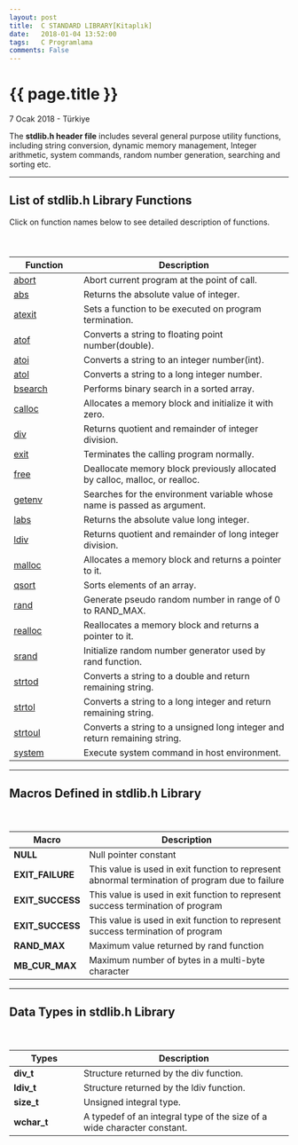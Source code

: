 ```yaml
---
layout: post
title:  C STANDARD LIBRARY[Kitaplık]
date:   2018-01-04 13:52:00
tags:   C Programlama
comments: False
---
```


{{ page.title }}
================

<p class="meta">7 Ocak 2018 - Türkiye</p>

<p class="myParagraph">
The <strong>stdlib.h header file</strong> includes several general purpose utility functions, including string conversion, dynamic memory management, Integer arithmetic, system commands, random number generation, searching and sorting etc. 
</p>
<hr/>
<!-- Striped Table HTML Starts here -->
<h2 id="myH2">List of stdlib.h Library Functions</h2>
Click on function names below to see detailed description of functions.
<table class="table table-bordered table-striped">
   <caption><h3 class="text-left myTableHeader"></h3></caption>
   <thead>
      <tr>
         <th class="text-center">Function</th>
         <th class="text-center">Description</th>
      </tr>
   </thead>
   <tbody>
      <tr>
     <!-- use width="25%" on td for customizing width -->
         <td class="myStripedTableItems text-center" width="25%"><a href="http://www.techcrashcourse.com/2015/08/abort-stdlib-c-library-function.html">abort</a></td>
         <td class="myStripedTableItems" width="75%">Abort current program at the point of call.</td>
      </tr>
      <tr>
         <td class="myStripedTableItems text-center" width="25%"><a href="http://www.techcrashcourse.com/2015/08/abs-stdlib-c-library-function.html">abs</a></td>
         <td class="myStripedTableItems" width="75%">Returns the absolute value of integer.</td>
      </tr>
      <tr>
         <td class="myStripedTableItems text-center" width="25%"><a href="http://www.techcrashcourse.com/2015/08/atexit-stdlib-c-library-function.html">atexit</a></td>
         <td class="myStripedTableItems" width="75%">Sets a function to be executed on program termination.</td>
      </tr>
      <tr>
         <td class="myStripedTableItems text-center" width="25%"><a href="http://www.techcrashcourse.com/2015/08/atof-stdlib-c-library-function.html">atof</a></td>
         <td class="myStripedTableItems" width="75%">Converts a string to floating point number(double).</td>
      </tr>
      <tr>
         <td class="myStripedTableItems text-center" width="25%"><a href="http://www.techcrashcourse.com/2015/08/atoi-stdlib-c-library-function.html">atoi</a></td>
         <td class="myStripedTableItems" width="75%">Converts a string to an integer number(int).</td>
      </tr>
      <tr>
         <td class="myStripedTableItems text-center" width="25%"><a href="http://www.techcrashcourse.com/2015/08/atol-stdlib-c-library-function.html">atol</a></td>
         <td class="myStripedTableItems" width="75%">Converts a string to a long integer number.</td>
      </tr>
      <tr>
         <td class="myStripedTableItems text-center" width="25%"><a href="http://www.techcrashcourse.com/2015/08/bsearch-stdlib-c-library-function.html">bsearch</a></td>
         <td class="myStripedTableItems" width="75%">Performs binary search in a sorted array.</td>
      </tr>
      <tr>
         <td class="myStripedTableItems text-center" width="25%"><a href="http://www.techcrashcourse.com/2015/08/calloc-stdlib-c-library-function.html">calloc</a></td>
         <td class="myStripedTableItems" width="75%">Allocates a memory block and initialize it with zero.</td>
      </tr>
      <tr>
         <td class="myStripedTableItems text-center" width="25%"><a href="http://www.techcrashcourse.com/2015/08/div-stdlib-c-library-function.html">div</a></td>
         <td class="myStripedTableItems" width="75%">Returns quotient and remainder of integer division.</td>
      </tr>
      <tr>
         <td class="myStripedTableItems text-center" width="25%"><a href="http://www.techcrashcourse.com/2015/08/exit-stdlib-c-library-function.html">exit</a></td>
         <td class="myStripedTableItems" width="75%">Terminates the calling program normally.</td>
      </tr>
      <tr>
         <td class="myStripedTableItems text-center" width="25%"><a href="http://www.techcrashcourse.com/2015/08/free-stdlib-c-library-function.html">free</a></td>
         <td class="myStripedTableItems" width="75%">Deallocate memory block previously allocated by calloc, malloc, or realloc.</td>
      </tr>
      <tr>
         <td class="myStripedTableItems text-center" width="25%"><a href="http://www.techcrashcourse.com/2015/08/getenv-stdlib-c-library-function.html">getenv</a></td>
         <td class="myStripedTableItems" width="75%">Searches for the environment variable whose name is passed as argument.</td>
      </tr>
      <tr>
         <td class="myStripedTableItems text-center" width="25%"><a href="http://www.techcrashcourse.com/2015/08/labs-stdlib-c-library-function.html">labs</a></td>
         <td class="myStripedTableItems" width="75%">Returns the absolute value long integer.</td>
      </tr>
      <tr>
         <td class="myStripedTableItems text-center" width="25%"><a href="http://www.techcrashcourse.com/2015/08/ldiv-stdlib-c-library-function.html">ldiv</a></td>
         <td class="myStripedTableItems" width="75%">Returns quotient and remainder of long integer division.</td>
      </tr>
      <tr>
         <td class="myStripedTableItems text-center" width="25%"><a href="http://www.techcrashcourse.com/2015/08/malloc-stdlib-c-library-function.html">malloc</a></td>
         <td class="myStripedTableItems" width="75%">Allocates a memory block and returns a pointer to it.</td>
      </tr>
      <tr>
         <td class="myStripedTableItems text-center" width="25%"><a href="http://www.techcrashcourse.com/2015/08/qsort-stdlib-c-library-function.html">qsort</a></td>
         <td class="myStripedTableItems" width="75%">Sorts elements of an array.</td>
      </tr>
      <tr>
         <td class="myStripedTableItems text-center" width="25%"><a href="http://www.techcrashcourse.com/2015/08/rand-stdlib-c-library-function.html">rand</a></td>
         <td class="myStripedTableItems" width="75%">Generate pseudo random number in range of 0 to RAND_MAX.</td>
      </tr>
      <tr>
         <td class="myStripedTableItems text-center" width="25%"><a href="http://www.techcrashcourse.com/2015/08/realloc-stdlib-c-library-function.html">realloc</a></td>
         <td class="myStripedTableItems" width="75%">Reallocates a memory block and returns a pointer to it.</td>
      </tr>
      <tr>
         <td class="myStripedTableItems text-center" width="25%"><a href="http://www.techcrashcourse.com/2015/08/srand-stdlib-c-library-function.html">srand</a></td>
         <td class="myStripedTableItems" width="75%">Initialize random number generator used by rand function.</td>
      </tr>
      <tr>
         <td class="myStripedTableItems text-center" width="25%"><a href="http://www.techcrashcourse.com/2015/08/strtod-stdlib-c-library-function.html">strtod</a></td>
         <td class="myStripedTableItems" width="75%">Converts a string to a double and return remaining string.</td>
      </tr>
      <tr>
         <td class="myStripedTableItems text-center" width="25%"><a href="http://www.techcrashcourse.com/2015/08/strtol-stdlib-c-library-function.html">strtol</a></td>
         <td class="myStripedTableItems" width="75%">Converts a string to a long integer and return remaining string.</td>
      </tr>
      <tr>
         <td class="myStripedTableItems text-center" width="25%"><a href="http://www.techcrashcourse.com/2015/08/strtoul-stdlib-c-library-function.html">strtoul</a></td>
         <td class="myStripedTableItems" width="75%">Converts a string to a unsigned long integer and return remaining string.</td>
      </tr>
      <tr>
         <td class="myStripedTableItems text-center" width="25%"><a href="http://www.techcrashcourse.com/2015/08/system-stdlib-c-library-function.html">system</a></td>
         <td class="myStripedTableItems" width="75%">Execute system command in host environment.</td>
      </tr>
   </tbody>
</table>
<!-- Striped Table HTML Ends here -->
<hr/>
<!-- Striped Table HTML Starts here -->
<h2 id="myH2">Macros Defined in stdlib.h Library</h2>
<table class="table table-bordered table-striped">
   <caption><h3 class="text-left myTableHeader"></h3></caption>
   <thead>
      <tr>
         <th class="text-center">Macro</th>
         <th class="text-center">Description</th>
      </tr>
   </thead>
   <tbody>
      <tr>
     <!-- use width="25%" on td for customizing width -->
         <td class="myStripedTableItems text-center" width="25%"><strong>NULL</strong></td>
         <td class="myStripedTableItems" width="75%">Null pointer constant</td>
      </tr>
      <tr>
         <td class="myStripedTableItems text-center" width="25%"><strong>EXIT_FAILURE</strong></td>
         <td class="myStripedTableItems" width="75%">This value is used in exit function to represent abnormal termination of program due to failure</td>
      </tr>
      <tr>
         <td class="myStripedTableItems text-center" width="25%"><strong>EXIT_SUCCESS</strong></td>
         <td class="myStripedTableItems" width="75%">This value is used in exit function to represent success termination of program</td>
      </tr>
      <tr>
         <td class="myStripedTableItems text-center" width="25%"><strong>EXIT_SUCCESS</strong></td>
         <td class="myStripedTableItems" width="75%">This value is used in exit function to represent success termination of program</td>
      </tr>
      <tr>
         <td class="myStripedTableItems text-center" width="25%"><strong>RAND_MAX</strong></td>
         <td class="myStripedTableItems" width="75%">Maximum value returned by rand function</td>
      </tr>
      <tr>
         <td class="myStripedTableItems text-center" width="25%"><strong>MB_CUR_MAX</strong></td>
         <td class="myStripedTableItems" width="75%">Maximum number of bytes in a multi-byte character</td>
      </tr>
   </tbody>
</table>
<!-- Striped Table HTML Ends here -->
<hr/>
<!-- Striped Table HTML Starts here -->
<h2 id="myH2">Data Types in stdlib.h Library</h2>
<table class="table table-bordered table-striped">
   <caption><h3 class="text-left myTableHeader"></h3></caption>
   <thead>
      <tr>
         <th class="text-center">Types</th>
         <th class="text-center">Description</th>
      </tr>
   </thead>
   <tbody>
      <tr>
     <!-- use width="25%" on td for customizing width -->
         <td class="myStripedTableItems text-center" width="25%"><strong>div_t</strong></td>
         <td class="myStripedTableItems" width="75%">Structure returned by the div function.</td>
      </tr>
      <tr>
         <td class="myStripedTableItems text-center" width="25%"><strong>ldiv_t</strong></td>
         <td class="myStripedTableItems" width="75%">Structure returned by the ldiv function.</td>
      </tr>
      <tr>
         <td class="myStripedTableItems text-center" width="25%"><strong>size_t</strong></td>
         <td class="myStripedTableItems" width="75%">Unsigned integral type.</td>
      </tr>
      <tr>
         <td class="myStripedTableItems text-center" width="25%"><strong>wchar_t</strong></td>
         <td class="myStripedTableItems" width="75%">A typedef of an integral type of the size of a wide character constant.</td>
      </tr>
   </tbody>
</table>
<!-- Striped Table HTML Ends here -->
<div style='clear: both;'></div>
